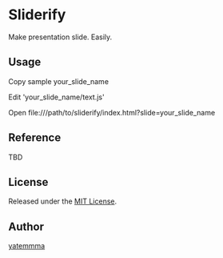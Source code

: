 Sliderify
====

Make presentation slide. Easily.

## Usage

Copy sample your_slide_name

Edit 'your_slide_name/text.js'

Open file:///path/to/sliderify/index.html?slide=your_slide_name

## Reference

TBD

## License

Released under the [MIT License](http://www.opensource.org/licenses/MIT).

## Author

[yatemmma](https://github.com/yatemmma)
